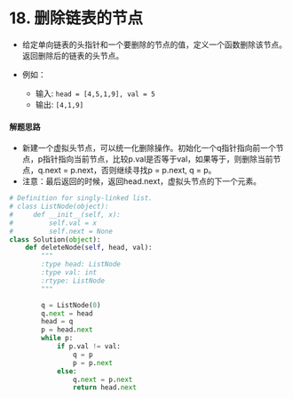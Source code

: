 
# 18. 删除链表的节点

* 给定单向链表的头指针和一个要删除的节点的值，定义一个函数删除该节点。返回删除后的链表的头节点。

* 例如：
    * 输入: `head = [4,5,1,9], val = 5`
    * 输出: `[4,1,9]`

#### 解题思路

* 新建一个虚拟头节点，可以统一化删除操作。初始化一个q指针指向前一个节点，p指针指向当前节点，比较p.val是否等于val，如果等于，则删除当前节点，q.next = p.next，否则继续寻找p = p.next, q = p。
* 注意：最后返回的时候，返回head.next，虚拟头节点的下一个元素。


```python
# Definition for singly-linked list.
# class ListNode(object):
#     def __init__(self, x):
#         self.val = x
#         self.next = None
class Solution(object):
    def deleteNode(self, head, val):
        """
        :type head: ListNode
        :type val: int
        :rtype: ListNode
        """

        q = ListNode(0)
        q.next = head
        head = q
        p = head.next
        while p:
            if p.val != val:
                q = p
                p = p.next
            else:
                q.next = p.next
                return head.next
```
